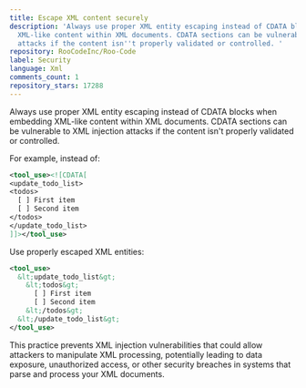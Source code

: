 ```yaml
---
title: Escape XML content securely
description: 'Always use proper XML entity escaping instead of CDATA blocks when embedding
  XML-like content within XML documents. CDATA sections can be vulnerable to XML injection
  attacks if the content isn''t properly validated or controlled. '
repository: RooCodeInc/Roo-Code
label: Security
language: Xml
comments_count: 1
repository_stars: 17288
---
```


Always use proper XML entity escaping instead of CDATA blocks when embedding XML-like content within XML documents. CDATA sections can be vulnerable to XML injection attacks if the content isn't properly validated or controlled. 

For example, instead of:
```xml
<tool_use><![CDATA[
<update_todo_list>
<todos>
  [ ] First item
  [ ] Second item
</todos>
</update_todo_list>
]]></tool_use>
```

Use properly escaped XML entities:
```xml
<tool_use>
  &lt;update_todo_list&gt;
    &lt;todos&gt;
      [ ] First item
      [ ] Second item
    &lt;/todos&gt;
  &lt;/update_todo_list&gt;
</tool_use>
```

This practice prevents XML injection vulnerabilities that could allow attackers to manipulate XML processing, potentially leading to data exposure, unauthorized access, or other security breaches in systems that parse and process your XML documents.